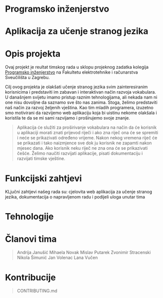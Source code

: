 # Programsko inženjerstvo
# Aplikacija za učenje stranog jezika


# Opis projekta
Ovaj projekt je reultat timskog rada u sklopu projeknog zadatka kolegija [Programsko inženjerstvo](https://www.fer.unizg.hr/predmet/proinz) na Fakultetu elektrotehnike i računarstva Sveučilišta u Zagrebu. 

Cilj ovog projekta je olakšati učenje stranog jezika svim zainteresiranim korisnicima i predstaviti im zabavan i interaktivan način razvoja vokabulara. 
U današnjem svijetu imamo pristup raznim tehnologijama, ali nekada nam ni one nisu dovoljne da saznamo sve što nas zanima. Stoga, želimo predstaviti naš način za razvoj željenih vještina.
Kao tim mladih programera, izuzetno smo motivirani da razvijemo web aplikaciju koja bi uistinu nekome olakšala i koristila te da se mi sami razvijamo i proširujemo svoje znanje. 

> Aplikacija će služiti za proširivanje vokabulara na način da će korisnik u aplikaciji morati znati prijevod riječi i ako zna riječ ona će se spremiti i neće se prikazivati određeno vrijeme. Nakon nekog vremena riječ će se prikazati i tako naizmjence sve dok ju korisnik ne zapamti nakon mjesec dana. Ako korisnik neku riječ ne zna ona će se prikazivati češće.
> Želimo naučiti razvijati aplikacije, pisati dokumentaciju i razvijati timske vještine.

# Funkcijski zahtjevi
KLjučni zahtjevi našeg rada su: cjelovita web aplikacija za učenje stranog jezika, dokumentacija o napravljenom radu i podijeli uloga unutar tima

# Tehnologije

# Članovi tima
> Andrija Janušić
> Mihaela Novak
> Mislav Putarek
> Zvonimir Stracenski
> Nikola Šimunić
> Jan Volenac
> Lana Vučen

# Kontribucije
> CONTRIBUTING.md

